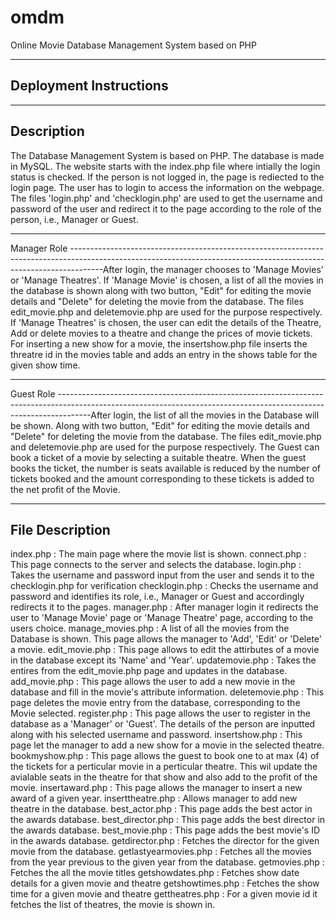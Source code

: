 omdm
====

Online Movie Database Management System based on PHP


--------------------------------------------------------------------------------------------------------------------------------------------------------------------
Deployment Instructions
--------------------------------------------------------------------------------------------------------------------------------------------------------------------




--------------------------------------------------------------------------------------------------------------------------------------------------------------------
Description
--------------------------------------------------------------------------------------------------------------------------------------------------------------------
The Database Management System is based on PHP. The database is made in MySQL.
The website starts with the index.php file where intially the login status is checked. If the person is not logged in, the page is rediected to the login page.
The user has to login to access the information on the webpage. The files 'login.php' and 'checklogin.php' are used to get the username and password of the user and redirect it to the page according to the role of the person, i.e., Manager or Guest.



--------------------------------------------------------------------------------------------------------------------------------------------------------------------
Manager Role
--------------------------------------------------------------------------------------------------------------------------------------------------------------------After login, the manager chooses to 'Manage Movies' or 'Manage Theatres'. If 'Manage Movie' is chosen, a list of all the movies in the database is shown along with two button, "Edit" for editing the movie details and "Delete" for deleting the movie from the database. The files edit_movie.php and deletemovie.php are used for the purpose respectively.
If 'Manage Theatres' is chosen, the user can edit the details of the Theatre, Add or delete movies to a theatre and change the prices of movie tickets.
For inserting a new show for a movie, the insertshow.php file inserts the threatre id in the movies table and adds an entry in the shows table for the given show time.


--------------------------------------------------------------------------------------------------------------------------------------------------------------------
Guest Role
--------------------------------------------------------------------------------------------------------------------------------------------------------------------After login, the list of all the movies in the Database will be shown. Along with two button, "Edit" for editing the movie details and "Delete" for deleting the movie from the database. The files edit_movie.php and deletemovie.php are used for the purpose respectively.
The Guest can book a ticket of a movie by selecting a suitable theatre.
When the guest books the ticket, the number is seats available is reduced by the number of tickets booked and the amount corresponding to these tickets is added to the net profit of the Movie.


--------------------------------------------------------------------------------------------------------------------------------------------------------------------
File Description
--------------------------------------------------------------------------------------------------------------------------------------------------------------------
index.php : The main page where the movie list is shown.
connect.php : This page connects to the server and selects the database.
login.php : Takes the username and password input from the user and sends it to the checklogin.php for verification
checklogin.php : Checks the username and password and identifies its role, i.e., Manager or Guest and accordingly redirects it to the pages.
manager.php : After manager login it redirects the user to 'Manage Movie' page or 'Manage Theatre' page, according to the users choice.
manage_movies.php : A list of all the movies from the Database is shown. This page allows the manager to 'Add', 'Edit' or 'Delete' a movie.
edit_movie.php : This page allows to edit the attirbutes of a movie in the database except its 'Name' and 'Year'.
updatemovie.php : Takes the entires from the edit_movie.php page and updates in the database.
add_movie.php : This page allows the user to add a new movie in the database and fill in the movie's attribute information.
deletemovie.php : This page deletes the movie entry from the database, corresponding to the Movie selected.
register.php : This page allows the user to register in the database as a 'Manager' or 'Guest'. The details of the person are inputted along with his selected username and password.
insertshow.php : This page let the manager to add a new show for a movie in the selected theatre.
bookmyshow.php : This page allows the guest to book one to at max (4) of the tickets for a perticular movie in a perticular theatre. This wil update the avialable seats in the theatre for that show and also add to the profit of the movie.
insertaward.php : This page allows the manager to insert a new award of a given year.
inserttheatre.php : Allows manager to add new theatre in the database.
best_actor.php : This page adds the best actor in the awards database.
best_director.php : This page adds the best director in the awards database.
best_movie.php : This page adds the best movie's ID in the awards database.
getdirector.php : Fetches the director for the given movie from the database.
getlastyearmovies.php : Fetches all the movies from the year previous to the given year from the database.
getmovies.php : Fetches the all the movie titles
getshowdates.php : Fetches show date details for a given movie and theatre
getshowtimes.php : Fetches the show time for a given movie and theatre
gettheatres.php : For a given movie id it fetches the list of theatres, the movie is shown in.
